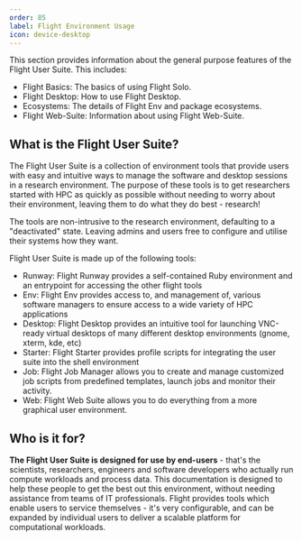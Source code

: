 ```yaml
---
order: 85
label: Flight Environment Usage
icon: device-desktop
---
```




This section provides information about the general purpose features of the Flight User Suite. This includes:
- Flight Basics: The basics of using Flight Solo.
- Flight Desktop: How to use Flight Desktop.
- Ecosystems: The details of Flight Env and package ecosystems.
- Flight Web-Suite: Information about using Flight Web-Suite.


## What is the Flight User Suite?

The Flight User Suite is a collection of environment tools that provide users with easy and intuitive ways to manage the software and desktop sessions in a research environment. The purpose of these tools is to get researchers started with HPC as quickly as possible without needing to worry about their environment, leaving them to do what they do best - research!

The tools are non-intrusive to the research environment, defaulting to a "deactivated" state. Leaving admins and users free to configure and utilise their systems how they want.

Flight User Suite is made up of the following tools:

- Runway: Flight Runway provides a self-contained Ruby environment and an entrypoint for accessing the other flight tools
- Env: Flight Env provides access to, and management of, various software managers to ensure access to a wide variety of HPC applications
- Desktop: Flight Desktop provides an intuitive tool for launching VNC-ready virtual desktops of many different desktop environments (gnome, xterm, kde, etc)
- Starter: Flight Starter provides profile scripts for integrating the user suite into the shell environment
- Job: Flight Job Manager allows you to create and manage customized job scripts from predefined templates, launch jobs and monitor their activity.
- Web: Flight Web Suite allows you to do everything from a more graphical user environment.


## Who is it for?


**The Flight User Suite is designed for use by end-users** - that's the scientists, researchers, engineers and software developers who actually run compute workloads and process data. This documentation is designed to help these people to get the best out this environment, without needing assistance from teams of IT professionals. Flight provides tools which enable users to service themselves - it's very configurable, and can be expanded by individual users to deliver a scalable platform for computational workloads. 